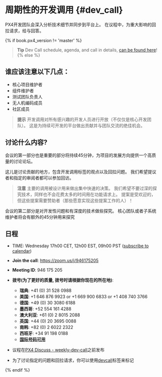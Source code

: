 # 周期性的开发调用 {#dev_call}

PX4开发团队会深入分析技术细节并同步到平台上。 在议程中，为重大影响的回拉请求，给与回答。

{% if book.px4_version != 'master' %}

> **Tip** Dev Call schedule, agenda, and call in details, [can be found here](https://dev.px4.io/master/en/contribute/dev_call.html)! {% else %} <!-- START: dev call details: displayed only in master -->

## 谁应该注意以下几点：

* 核心项目维护者
* 组件维护者
* 测试团队负责人
* 无人机编码成员
* 社区成员

> **提示** 开发调用对所有感兴趣的开发人员进行开放（不仅仅是核心开发团队）。 这是为持续可开发的平台做出贡献并与团队交流的绝佳机会。

## 讨论什么内容?

会议的第一部分也是重要的部分将持续45分钟，为项目的发展方向提供一个高质量的讨论论坛。 

这儿是讨论贡献的地方，包含开发调用标签的观点以及回拉问题。 我们希望提议者和指定的审阅者都可以参加回访。

> **注意** 主要的调用被设计用来做出集中快速的决策。 我们希望不要过深的探究技术，同样也不会花费太多的时间用在功能请求上。 提案是受欢迎的，但这些提案需要赞助者（那些愿意实现这些提案工作的人）！

会议的第二部分是对开发性问题和有深度的技术做些探究。 核心团队或者子系统维护者将会有额外的45分钟用来探究

## 日程

* TIME: Wednesday 17h00 CET, 12h00 EST, 09h00 PST \([subscribe to calendar](https://www.dronecode.org/calendar/)\)
* **Join the call**: https://zoom.us/j/946175205 
* **Meeting ID**: 946 175 205
* **拨号(为了更好的质量, 拨号时请根据你现在的所在地)**:
  
  * **瑞典**: +41 (0) 31 528 0988 
  * **美国**: +1 646 876 9923 or +1 669 900 6833 or +1 408 740 3766 
  * **德国**: +49 (0) 30 3080 6188 
  * **墨西哥**: +52 554 161 4288 
  * **澳大利亚**: +61 (0) 2 8015 2088 
  * **英国**: +44 (0) 20 3695 0088 
  * **南韩**: +82 (0) 2 6022 2322 
  * **西班牙**: +34 91 198 0188 
  * [**国际号码可用**](https://zoom.us/zoomconference)

* 议程在[PX4 Discuss - weekly-dev-call](http://discuss.px4.io/c/weekly-dev-call)之前发布

* 为了讨论指定的问题和回拉请求，你可以使用[devcall](https://github.com/PX4/Firmware/labels/devcall)标签来标记

{% endif %} <!-- END: dev call details: displayed only in master -->